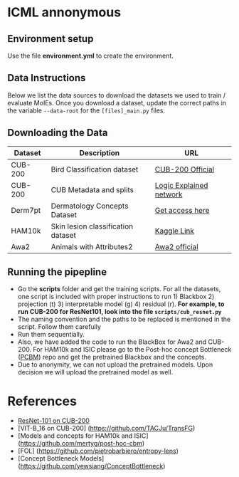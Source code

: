 # ICML annonymous

## Environment setup

Use the file **environment.yml** to create the environment.

## Data Instructions

Below we list the data sources to download the datasets we used to train / evaluate MoIEs. Once you download a dataset,
update the correct paths in the variable `--data-root` for the `[files]_main.py` files.

## Downloading the Data

| Dataset | Description                        | URL
|---------|------------------------------------|--------------------------------------------------------------------------------------------------------
| CUB-200 | Bird Classification dataset        | [CUB-200 Official](https://www.vision.caltech.edu/datasets/cub_200_2011/)                              |
| CUB-200 | CUB Metadata and splits            | [Logic Explained network](https://github.com/pietrobarbiero/logic_explained_networks/tree/master/data) |
| Derm7pt | Dermatology Concepts Dataset       | [Get access here](https://derm.cs.sfu.ca/Welcome.html)                                                 |
| HAM10k  | Skin lesion classification dataset | [Kaggle Link](https://www.kaggle.com/kmader/skin-cancer-mnist-ham10000)                                |
| Awa2    | Animals with Attributes2           | [Awa2 official](https://cvml.ista.ac.at/AwA2/)                                                         |

## Running the pipepline

* Go the **scripts** folder and get the training scripts. For all the datasets, one script is included with proper
  instructions to run 1) Blackbox 2) projection (t) 3) interpretable model (g) 4) residual (r). **For example, to run
  CUB-200 for ResNet101, look into the file `scripts/cub_resnet.py`**
* The naming convention and the paths to be replaced is mentioned in the script. Follow them carefully
* Run them sequentially.
* Also, we have added the code to run the BlackBox for Awa2 and CUB-200. For HAM10k and ISIC please go to the Post-hoc
  concept Bottleneck ([PCBM](https://github.com/mertyg/post-hoc-cbm)) repo and get the pretrained Blackbox and the
  concepts.
* Due to anonymity, we can not upload the pretrained models. Upon decision we will upload the pretrained model as well.

# References
* [ResNet-101 on CUB-200](https://github.com/zhangyongshun/resnet_finetune_cub)
* [VIT-B_16 on CUB-200] (https://github.com/TACJu/TransFG)
* [Models and concepts for HAM10k and ISIC] (https://github.com/mertyg/post-hoc-cbm)
* [FOL] (https://github.com/pietrobarbiero/entropy-lens)
* [Concept Bottleneck Models] (https://github.com/yewsiang/ConceptBottleneck)
